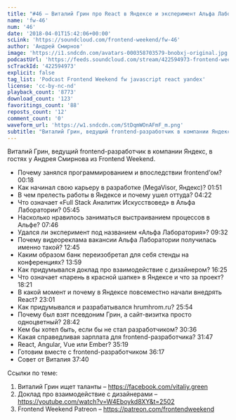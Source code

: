 ```yaml
---
title: "#46 – Виталий Грин про React в Яндексе и эксперимент Альфа Лаборатории"
name: 'fw-46'
num: '46'
date: '2018-04-01T15:42:06+00:00'
scLink: 'https://soundcloud.com/frontend-weekend/fw-46'
author: 'Андрей Смирнов'
image: 'https://i1.sndcdn.com/avatars-000358703579-bnobxj-original.jpg'
podcastUrl: 'https://feeds.soundcloud.com/stream/422594973-frontend-weekend-fw-46.m4a'
scTrackId: '422594973'
explicit: false
tag_list: 'Podcast Frontend Weekend fw javascript react yandex'
license: 'cc-by-nc-nd'
playback_count: '8773'
download_count: '123'
favoritings_count: '88'
reposts_count: '12'
comment_count: '0'
waveform_url: 'https://w1.sndcdn.com/StDqmWOnAFmF_m.png'
subtitle: "Виталий Грин, ведущий frontend-разработчик в компании Яндекс, в гостях у Андрея Смирнова из Frontend Weekend.  "
---
```

Виталий Грин, ведущий frontend-разработчик в компании Яндекс, в гостях у Андрея Смирнова из Frontend Weekend.  

- Почему занялся программированием и впоследствии frontend’ом? <timecode sec="18">00:18</timecode>
- Как начинал свою карьеру в разработке (MegaVisor, Яндекс)? <timecode sec="111">01:51</timecode>
- В чем прелесть работы в Яндексе и почему ушел оттуда? <timecode sec="262">04:22</timecode>
- Что означает «Full Stack Аналитик Искусствовед» в Альфа Лаборатории? <timecode sec="345">05:45</timecode>
- Насколько нравилось заниматься выстраиванием процессов в Альфе? <timecode sec="466">07:46</timecode>
- Удался ли эксперимент под названием «Альфа Лаборатория»? <timecode sec="572">09:32</timecode>
- Почему видеореклама вакансии Альфа Лаборатории получилась именно такой? <timecode sec="765">12:45</timecode>
- Каким образом банк переизобретал для себя стенды на конференциях? <timecode sec="839">13:59</timecode>
- Как придумывался доклад про взаимодействие с дизайнером? <timecode sec="985">16:25</timecode>
- Что означает «парень в красной шапке» в Яндексе и что за проект? <timecode sec="1101">18:21</timecode>
- В какой момент и почему в Яндексе повсеместно начали внедрять React? <timecode sec="1381">23:01</timecode>
- Как придумывался и разрабатывался hrumhrom.ru? <timecode sec="1554">25:54</timecode>
- Почему был взят псевдоним Грин, а сайт-визитка просто одноцветный? <timecode sec="1722">28:42</timecode>
- Кем бы хотел быть, если бы не стал разработчиком? <timecode sec="1836">30:36</timecode>
- Какая справедливая зарплата для frontend-разработчика? <timecode sec="1907">31:47</timecode>
- React, Angular, Vue или Ember? <timecode sec="2119">35:19</timecode>
- Готовим вместе с frontend-разработчиком <timecode sec="2177">36:17</timecode>
- Совет от Виталия <timecode sec="2260">37:40</timecode>

Ссылки по теме:
1) Виталий Грин ищет таланты – https://facebook.com/vitaliy.green
2) Доклад про взаимодействие с дизайнерами – https://youtube.com/watch?v=W4Eboykd8XY&t=2502
3) Frontend Weekend Patreon – https://patreon.com/frontendweekend
